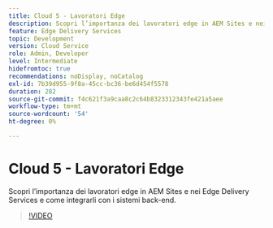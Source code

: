 ```yaml
---
title: Cloud 5 - Lavoratori Edge
description: Scopri l’importanza dei lavoratori edge in AEM Sites e nei Edge Delivery Services e come integrarli con i sistemi back-end.
feature: Edge Delivery Services
topic: Development
version: Cloud Service
role: Admin, Developer
level: Intermediate
hidefromtoc: true
recommendations: noDisplay, noCatalog
exl-id: 7b39d955-9f8a-45cc-bc36-be6d454f5578
duration: 282
source-git-commit: f4c621f3a9caa8c2c64b8323312343fe421a5aee
workflow-type: tm+mt
source-wordcount: '54'
ht-degree: 0%

---
```


# Cloud 5 - Lavoratori Edge

Scopri l’importanza dei lavoratori edge in AEM Sites e nei Edge Delivery Services e come integrarli con i sistemi back-end.

>[!VIDEO](https://video.tv.adobe.com/v/3427589?learn=on)
